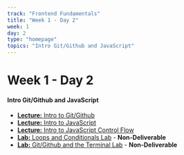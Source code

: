 ```yaml
---
track: "Frontend Fundamentals"
title: "Week 1 - Day 2"
week: 1
day: 2
type: "homepage"
topics: "Intro Git/Github and JavaScript"
---
```



# Week 1 - Day 2

#### Intro Git/Github and JavaScript

- [**Lecture:** Intro to Git/Github](/frontend-fundamentals/week-1/day-2/labs/git-github-and-the-terminal/)
- [**Lecture:** Intro to JavaScript](/frontend-fundamentals/week-1/day-2/lecture-materials/intro-to-javascript/)
- [**Lecture:** Intro to JavaScript Control Flow](/frontend-fundamentals/week-1/day-2/lecture-materials/intro-to-javascript-control-flow/)
- [**Lab:** Loops and Conditionals Lab](/frontend-fundamentals/week-1/day-2/labs/loops-and-conditionals/) - **Non-Deliverable**
- [**Lab:** Git/Github and the Terminal Lab](/frontend-fundamentals/week-1/day-2/labs/git-github-and-the-terminal/) - **Non-Deliverable**